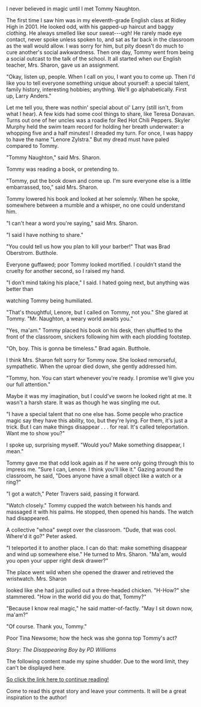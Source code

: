   
I never believed in magic until I met Tommy Naughton.  
The first time I saw him was in my eleventh-grade English class at Ridley High in 2001. He looked odd, with his gapped-up haircut and baggy clothing. He always smelled like sour sweat---ugh! He rarely made eye contact, never spoke unless spoken to, and sat as far back in the classroom as the wall would allow. I was sorry for him, but pity doesn't do much to cure another's social awkwardness. Then one day, Tommy went from being a social outcast to the talk of the school. It all started when our English teacher, Mrs. Sharon, gave us an assignment.  
"Okay, listen up, people. When I call on you, I want you to come up. Then I'd like you to tell everyone something unique about yourself: a special talent, family history, interesting hobbies; anything. We'll go alphabetically. First up, Larry Anders."  
Let me tell you, there was nothin' special about ol' Larry (still isn't, from what I hear). A few kids had some cool things to share, like Teresa Donavan. Turns out one of her uncles was a roadie for Red Hot Chili Peppers. Skyler Murphy held the swim team record for holding her breath underwater: a whopping five and a half minutes! I dreaded my turn. For once, I was happy to have the name "Lenore Zylstra." But my dread must have paled compared to Tommy.  
"Tommy Naughton," said Mrs. Sharon.  
Tommy was reading a book, or pretending to.  
"Tommy, put the book down and come up. I'm sure everyone else is a little embarrassed, too," said Mrs. Sharon.  
Tommy lowered his book and looked at her solemnly. When he spoke, somewhere between a mumble and a whisper, no one could understand him.  
"I can't hear a word you're saying," said Mrs. Sharon.  
"I said I have nothing to share."  
"You could tell us how you plan to kill your barber!" That was Brad Oberstrom. Butthole.  
Everyone guffawed; poor Tommy looked mortified. I couldn't stand the cruelty for another second, so I raised my hand.  
"I don't mind taking his place," I said. I hated going next, but anything was better than  
watching Tommy being humiliated.  
"That's thoughtful, Lenore, but I called on Tommy, not you." She glared at Tommy. "Mr. Naughton, a weary world awaits you."  
"Yes, ma'am." Tommy placed his book on his desk, then shuffled to the front of the classroom, snickers following him with each plodding footstep.  
"Oh, boy. This is gonna be timeless." Brad again. Butthole.  
I think Mrs. Sharon felt sorry for Tommy now. She looked remorseful, sympathetic. When the uproar died down, she gently addressed him.  
"Tommy, hon. You can start whenever you're ready. I promise we'll give you our full attention."  
Maybe it was my imagination, but I could've sworn he looked right at me. It wasn't a harsh stare. It was as though he was singling me out.  
"I have a special talent that no one else has. Some people who practice magic say they have this ability, too, but they're lying. For them, it's just a trick. But I can make things disappear . . . for real. It's called teleportation. Want me to show you?"  
I spoke up, surprising myself. "Would you? Make something disappear, I mean."  
Tommy gave me that odd look again as if he were only going through this to impress me. "Sure I can, Lenore. I think you'll like it." Gazing around the classroom, he said, "Does anyone have a small object like a watch or a ring?"  
"I got a watch," Peter Travers said, passing it forward.  
"Watch closely." Tommy cupped the watch between his hands and massaged it with his palms. He stopped, then opened his hands. The watch had disappeared.  
A collective "whoa" swept over the classroom. "Dude, that was cool. Where'd it go?" Peter asked.  
"I teleported it to another place. I can do that: make something disappear and wind up somewhere else." He turned to Mrs. Sharon. "Ma'am, would you open your upper right desk drawer?"  
The place went wild when she opened the drawer and retrieved the wristwatch. Mrs. Sharon  
looked like she had just pulled out a three-headed chicken. "H-How?" she stammered. "How in the world did you do that, Tommy?"  
"Because I know real magic," he said matter-of-factly. "May I sit down now, ma'am?"  
"Of course. Thank you, Tommy."  
Poor Tina Newsome; how the heck was she gonna top Tommy's act?

*Story: The Disappearing Boy by PD Williams*  
  
The following content made my spine shudder. Due to the word limit, they can't be displayed here. 

[So click the link here to continue reading!](https://novel.itoon.org/shortstorymagazine/en/watch/3322970/2633783)  
  
Come to read this great story and leave your comments. It will be a great inspiration to the author!